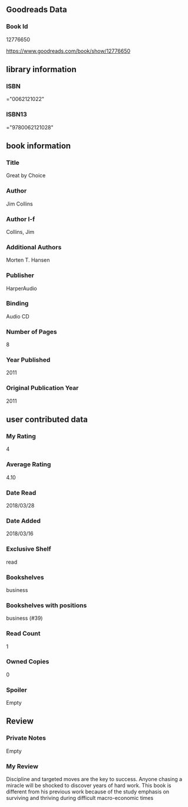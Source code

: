 <!-- This template shows how to bulk convert all columns of data into one markdown file -->
<!-- caveat: substitution key matches column headers from default export. You will get a KeyError if there's a mismatch -->

## Goodreads Data

### Book Id 

12776650

https://www.goodreads.com/book/show/12776650

## library information

### ISBN 
="0062121022"

### ISBN13 
="9780062121028"

## book information

### Title
Great by Choice

### Author 
Jim Collins

### Author l-f 
Collins, Jim

### Additional Authors
Morten T. Hansen

### Publisher 
HarperAudio

### Binding
Audio CD

### Number of Pages
8

### Year Published
2011

### Original Publication Year 
2011

## user contributed data

### My Rating
4

### Average Rating
4.10

### Date Read
2018/03/28

### Date Added
2018/03/16

### Exclusive Shelf
read

### Bookshelves
business

### Bookshelves with positions
business (#39)

### Read Count
1

### Owned Copies
0

### Spoiler 
Empty

## Review

### Private Notes
Empty

### My Review
Discipline and targeted moves are the key to success. Anyone chasing a miracle will be shocked to discover years of hard work. This book is different from his previous work because of the study emphasis on surviving and thriving during difficult macro-economic times